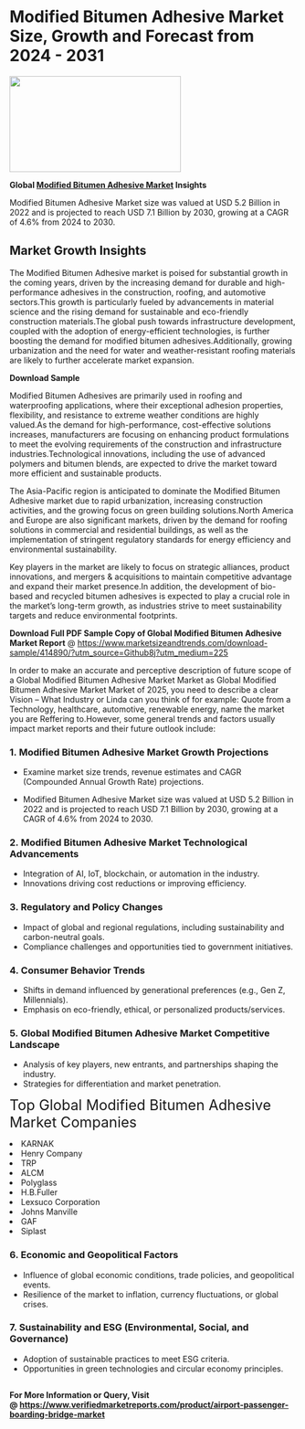 <H1>Modified Bitumen Adhesive Market Size, Growth and Forecast from 2024 - 2031</H1><img class="aligncenter size-medium wp-image-584254" src="https://thirdeyenews.in/wp-content/uploads/2024/09/Global-Market-Research-300x168.jpeg" alt="" width="300" height="168" /><p><strong>Global&nbsp;<a href="https://www.marketsizeandtrends.com/download-sample/414890/?utm_source=Github8j?utm_medium=225">Modified Bitumen Adhesive Market</a> Insights</strong></p><p>Modified Bitumen Adhesive Market size was valued at USD 5.2 Billion in 2022 and is projected to reach USD 7.1 Billion by 2030, growing at a CAGR of 4.6% from 2024 to 2030.</p><p><h2>Market Growth Insights</h2> <p>The Modified Bitumen Adhesive market is poised for substantial growth in the coming years, driven by the increasing demand for durable and high-performance adhesives in the construction, roofing, and automotive sectors.This growth is particularly fueled by advancements in material science and the rising demand for sustainable and eco-friendly construction materials.The global push towards infrastructure development, coupled with the adoption of energy-efficient technologies, is further boosting the demand for modified bitumen adhesives.Additionally, growing urbanization and the need for water and weather-resistant roofing materials are likely to further accelerate market expansion.</p> <p><strong>Download Sample</strong></p> <p>Modified Bitumen Adhesives are primarily used in roofing and waterproofing applications, where their exceptional adhesion properties, flexibility, and resistance to extreme weather conditions are highly valued.As the demand for high-performance, cost-effective solutions increases, manufacturers are focusing on enhancing product formulations to meet the evolving requirements of the construction and infrastructure industries.Technological innovations, including the use of advanced polymers and bitumen blends, are expected to drive the market toward more efficient and sustainable products.</p> <p>The Asia-Pacific region is anticipated to dominate the Modified Bitumen Adhesive market due to rapid urbanization, increasing construction activities, and the growing focus on green building solutions.North America and Europe are also significant markets, driven by the demand for roofing solutions in commercial and residential buildings, as well as the implementation of stringent regulatory standards for energy efficiency and environmental sustainability.</p> <p>Key players in the market are likely to focus on strategic alliances, product innovations, and mergers & acquisitions to maintain competitive advantage and expand their market presence.In addition, the development of bio-based and recycled bitumen adhesives is expected to play a crucial role in the market’s long-term growth, as industries strive to meet sustainability targets and reduce environmental footprints.</p> <p><span class=""><strong>Download Full PDF Sample Copy of Global Modified Bitumen Adhesive Market Report</strong> @ <a href="https://www.marketsizeandtrends.com/download-sample/414890/?utm_source=Github8j?utm_medium=225" target="_blank">https://www.marketsizeandtrends.com/download-sample/414890/?utm_source=Github8j?utm_medium=225</a></span></p><p>In order to make an accurate and perceptive description of future scope of a Global&nbsp;Modified Bitumen Adhesive Market Market as Global&nbsp;Modified Bitumen Adhesive Market Market of 2025, you need to describe a clear Vision &ndash; What Industry or Linda can you think of for example: Quote from a Technology, healthcare, automotive, renewable energy, name the market you are Reffering to.However, some general trends and factors usually impact market reports and their future outlook include:</p><h3>1.&nbsp;<strong>Modified Bitumen Adhesive Market Growth Projections</strong></h3><ul><li>Examine market size trends, revenue estimates and CAGR (Compounded Annual Growth Rate) projections.</li><li><p>Modified Bitumen Adhesive Market size was valued at USD 5.2 Billion in 2022 and is projected to reach USD 7.1 Billion by 2030, growing at a CAGR of 4.6% from 2024 to 2030.</p></li></ul><h3>2.&nbsp;<strong>Modified Bitumen Adhesive Market Technological Advancements</strong></h3><ul><li>Integration of AI, IoT, blockchain, or automation in the industry.</li><li>Innovations driving cost reductions or improving efficiency.</li></ul><h3>3.&nbsp;<strong>Regulatory and Policy Changes</strong></h3><ul><li>Impact of global and regional regulations, including sustainability and carbon-neutral goals.</li><li>Compliance challenges and opportunities tied to government initiatives.</li></ul><h3>4.&nbsp;<strong>Consumer Behavior Trends</strong></h3><ul><li>Shifts in demand influenced by generational preferences (e.g., Gen Z, Millennials).</li><li>Emphasis on eco-friendly, ethical, or personalized products/services.</li></ul><h3>5.&nbsp;<strong>Global Modified Bitumen Adhesive Market Competitive Landscape</strong></h3><ul><li>Analysis of key players, new entrants, and partnerships shaping the industry.</li><li>Strategies for differentiation and market penetration.</li></ul><p data-pm-slice="1 1 []"><span style="color: inherit; font-family: inherit; font-size: 25px;">Top Global Modified Bitumen Adhesive Market Companies</span></p><div class="" data-test-id=""><p><li>KARNAK</li><li> Henry Company</li><li> TRP</li><li> ALCM</li><li> Polyglass</li><li> H.B.Fuller</li><li> Lexsuco Corporation</li><li> Johns Manville</li><li> GAF</li><li> Siplast</li></p></div><h3>6.&nbsp;<strong>Economic and Geopolitical Factors</strong></h3><ul><li>Influence of global economic conditions, trade policies, and geopolitical events.</li><li>Resilience of the market to inflation, currency fluctuations, or global crises.</li></ul><h3>7.&nbsp;<strong>Sustainability and ESG (Environmental, Social, and Governance)</strong></h3><ul><li>Adoption of sustainable practices to meet ESG criteria.</li><li>Opportunities in green technologies and circular economy principles.</li></ul><h2><strong style="font-size: 14px;">For More Information or Query, Visit @&nbsp;</strong><a style="background-color: #ffffff; font-size: 14px;" href="https://www.marketsizeandtrends.com/report/modified-bitumen-adhesive-market/" target="_blank">https://www.verifiedmarketreports.com/product/airport-passenger-boarding-bridge-market</a></h2>